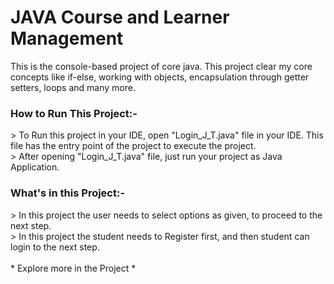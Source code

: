 <h1>JAVA Course and Learner Management</h1>
This is the console-based project of core java. This project clear my core concepts like if-else, working with objects, encapsulation through getter setters, loops and many more.
<h3>How to Run This Project:-</h3>
> To Run this project in your IDE, open "Login_J_T.java" file in your IDE. This file has the entry point of the project to execute the project.<br>
> After opening "Login_J_T.java" file, just run your project as Java Application.
<h3>What's in this Project:-</h3>
> In this project the user needs to select options as given, to proceed to the next step. <br>
> In this project the student needs to Register first, and then student can login to the next step. <br><br>
* Explore more in the Project *

